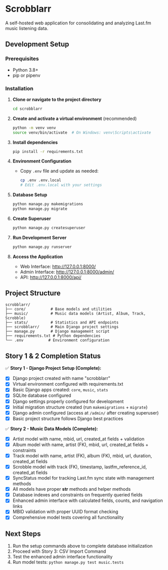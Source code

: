# Scrobblarr

A self-hosted web application for consolidating and analyzing Last.fm music listening data.

## Development Setup

### Prerequisites
- Python 3.8+
- pip or pipenv

### Installation

1. **Clone or navigate to the project directory**
   ```bash
   cd scrobblarr
   ```

2. **Create and activate a virtual environment** (recommended)
   ```bash
   python -m venv venv
   source venv/bin/activate  # On Windows: venv\Scripts\activate
   ```

3. **Install dependencies**
   ```bash
   pip install -r requirements.txt
   ```

4. **Environment Configuration**
   - Copy `.env` file and update as needed:
     ```bash
     cp .env .env.local
     # Edit .env.local with your settings
     ```

5. **Database Setup**
   ```bash
   python manage.py makemigrations
   python manage.py migrate
   ```

6. **Create Superuser**
   ```bash
   python manage.py createsuperuser
   ```

7. **Run Development Server**
   ```bash
   python manage.py runserver
   ```

8. **Access the Application**
   - Web Interface: http://127.0.0.1:8000/
   - Admin Interface: http://127.0.0.1:8000/admin/
   - API: http://127.0.0.1:8000/api/

## Project Structure

```
scrobblarr/
├── core/           # Base models and utilities
├── music/          # Music data models (Artist, Album, Track, Scrobble)
├── stats/          # Statistics and API endpoints
├── scrobblarr/     # Main Django project settings
├── manage.py       # Django management script
├── requirements.txt # Python dependencies
└── .env           # Environment configuration
```

## Story 1 & 2 Completion Status

✅ **Story 1 - Django Project Setup (Complete):**
- [x] Django project created with name "scrobblarr"
- [x] Virtual environment configured with requirements.txt
- [x] Basic Django apps created: `core`, `music`, `stats`
- [x] SQLite database configured
- [x] Django settings properly configured for development
- [x] Initial migration structure created (run `makemigrations` + `migrate`)
- [x] Django admin configured (access at `/admin/` after creating superuser)
- [x] Basic project structure follows Django best practices

✅ **Story 2 - Music Data Models (Complete):**
- [x] Artist model with name, mbid, url, created_at fields + validation
- [x] Album model with name, artist (FK), mbid, url, created_at fields + constraints
- [x] Track model with name, artist (FK), album (FK), mbid, url, duration, created_at fields
- [x] Scrobble model with track (FK), timestamp, lastfm_reference_id, created_at fields
- [x] SyncStatus model for tracking Last.fm sync state with management methods
- [x] All models have proper __str__ methods and helper methods
- [x] Database indexes and constraints on frequently queried fields
- [x] Enhanced admin interface with calculated fields, counts, and navigation links
- [x] MBID validation with proper UUID format checking
- [x] Comprehensive model tests covering all functionality

## Next Steps

1. Run the setup commands above to complete database initialization
2. Proceed with Story 3: CSV Import Command
3. Test the enhanced admin interface functionality
4. Run model tests: `python manage.py test music.tests`